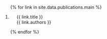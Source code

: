<div class="publications">
<ol class="bibliography">

{% for link in site.data.publications.main %}

<li>
<div class="pub-row">
  <div class="col-sm-9" style="position: relative;padding-right: 15px;padding-left: 20px;">
      <div class="title">{{ link.title }}</a></div>
      <div class="author">{{ link.authors }}</div>
  </div>
</div>
</li>

{% endfor %}

</ol>
</div>

